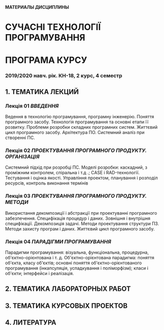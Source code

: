 **МАТЕРИАЛЫ ДИСЦИПЛИНЫ**
# **СУЧАСНІ ТЕХНОЛОГІЇ ПРОГРАМУВАННЯ**
# ПРОГРАМА КУРСУ
### 2019/2020 навч. рік. КН-18, 2 курс, 4 семестр
## 1. ТЕМАТИКА ЛЕКЦИЙ
### **Лекція 01** *ВВЕДЕННЯ*
Ведення в технологію програмування,
програмну інженерію. Поняття програмного засобу.
Технологія програмування та основні етапи її розвитку.
Проблеми розробки складних програмних систем.
Життєвий цикл програмного засобу.
Архітектура ПО. Системний аналіз при створенні ПС.
### **Лекція 02** *ПРОЕКТУВАННЯ ПРОГРАМНОГО ПРОДУКТУ. ОРГАНІЗАЦІЯ*
Системний підхід при розробці ПС.
Моделі розробки: каскадний, з проміжним контролем, спіральна і т.д .;
СASE і RAD-технології. Тестування і оцінка якості.
Управління проектом, планування і розподіл ресурсів,
контроль виконання термінів
### **Лекція 03** *ПРОЕКТУВАННЯ ПРОГРАМНОГО ПРОДУКТУ. МЕТОДИ*
Використання декомпозиції і абстракції при проектуванні програмного забезпечення. Специфікація процедур і даних. Зовнішня і внутрішня специфікації. Декомпозиція задачі. Методи проектування структури ПЗ.
Методи захисту програм і даних. Життєвий цикл програмного засобу.
### **Лекція 04** *ПАРАДІГМИ ПРОГРАМУВАННЯ*
Парадигми програмування: візуальна, функціональна,
процедурна, об'єктно-орієнтована і т. д.
 Об'єктно-орієнтована парадигма: поняття об'єкта, класу об'єктів; основні поняття об'єктно-орієнтованого програмування (інкапсуляція, успадкування і поліморфізм);
класи і об'єкти; інтерфейси і реалізація.
## 2. ТЕМАТИКА ЛАБОРАТОРНЫХ РАБОТ
## 3. ТЕМАТИКА КУРСОВЫХ ПРОЕКТОВ
## 4. ЛИТЕРАТУРА
